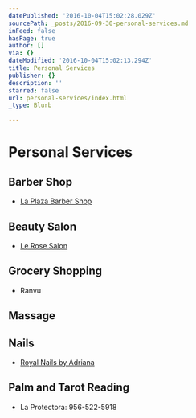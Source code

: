 ```yaml
---
datePublished: '2016-10-04T15:02:28.029Z'
sourcePath: _posts/2016-09-30-personal-services.md
inFeed: false
hasPage: true
author: []
via: {}
dateModified: '2016-10-04T15:02:13.294Z'
title: Personal Services
publisher: {}
description: ''
starred: false
url: personal-services/index.html
_type: Blurb

---
```

# Personal Services

## Barber Shop

* [La Plaza Barber Shop][0]

## Beauty Salon

* [Le Rose Salon][1]

## Grocery Shopping 

* Ranvu 

## Massage

## Nails

* [Royal Nails by Adriana][2]

## Palm and Tarot Reading

* La Protectora: 956-522-5918

[0]: https://www.facebook.com/pages/La-Plaza-Barber-Shop/197660713621438 "La Plaza Barber Shop"
[1]: https://www.facebook.com/Le-Rose-Shop-Beauty-Salon-1520987898222734/ "Le Rose Salon "
[2]: https://www.facebook.com/Royalnails2012/ "Royal Nails by Adriana - Facebook"